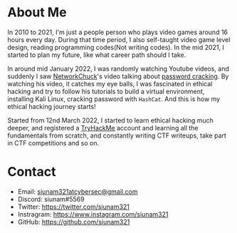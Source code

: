 # About Me

In 2010 to 2021, I'm just a people person who plays video games around 16 hours every day. During that time period, I also self-taught video game level design, reading programming codes(Not writing codes). In the mid 2021, I started to plan my future, like what career path should I take.

In around mid January 2022, I was randomly watching Youtube videos, and suddenly I saw [NetworkChuck](https://www.youtube.com/c/NetworkChuck)'s video talking about [password cracking](https://www.youtube.com/watch?v=z4_oqTZJqCo). By watching his video, it catches my eye balls, I was fascinated in ethical hacking and try to follow his tutorials to build a virtual environment, installing Kali Linux, cracking password with `HashCat`. And this is how my ethical hacking journey starts!

Started from 12nd March 2022, I started to learn ethical hacking much deeper, and registered a [TryHackMe](https://tryhackme.com/p/siunam) account and learning all the fundamentals from scratch, and constantly writing CTF writeups, take part in CTF competitions and so on.

# Contact

- Email: siunam321atcybersec@gmail.com
- Discord: siunam#5569
- Twitter: https://twitter.com/siunam321
- Instragram: https://www.instagram.com/siunam321
- GitHub: https://github.com/siunam321